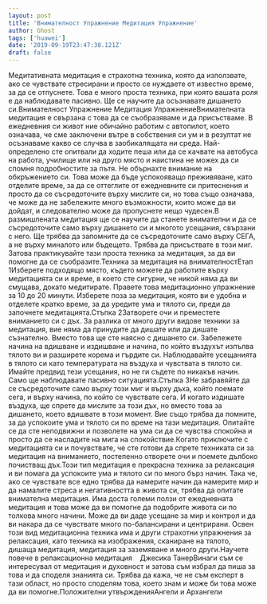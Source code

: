 ```yaml
---
layout: post
title: 'Внимателност Упражнение Медитация Упражнение'
author: Ghost
tags: ['huawei']
date: '2019-09-19T23:47:38.121Z'
draft: false
---
```


Медитативната медитация е страхотна техника, която да използвате, ако се чувствате стресирани и просто се нуждаете от известно време, за да се отпуснете. Това е много проста техника, при която вашата роля е да наблюдавате пасивно. Ще се научите да осъзнавате дишането си.Внимателност Упражнение Медитация УпражнениеВнимателната медитация е свързана с това да се съобразяваме и да присъстваме. В ежедневния си живот ние обичайно работим с автопилот, което означава, че сме заключени вътре в собствения си ум и в резултат не осъзнаваме какво се случва в заобикалящата ни среда. Най-определено сте опитвали да ходите пеша или да се качвате на автобуса на работа, училище или на друго място и наистина не можех да си спомня подробностите за пътя. Не обърнахте внимание на обкръжението си. Това може да бъде успокояващо преживяване, като отделите време, за да се оттеглите от ежедневните си притеснения и просто да се съсредоточите върху мислите си, но това също означава, че може да не забележите много възможности, които може да ви дойдат, и следователно може да пропуснете нещо чудесен.В размишлената медитация ще се научите да станете внимателни и да се съсредоточите само върху дишането си и многото усещания, свързани с него. Ще трябва да запомните да се съсредоточите само върху СЕГА, а не върху миналото или бъдещето. Трябва да присъствате в този миг. Затова практикувайте тази проста техника за медитация, за да ви помогне да се съобразите.Техника за медитация на внимателностЕтап 1Изберете подходящо място, където можете да работите върху медитацията си и време, в което сте сигурни, че никой няма да ви смущава, докато медитирате. Правете това медитационно упражнение за 10 до 20 минути. Изберете поза за медитация, която ви е удобна и отделете кратко време, за да уредите ума и тялото си, преди да започнете медитацията.Стъпка 2Затворете очи и преместете вниманието си с дъх. За разлика от много други видове техники за медитация, вие няма да принудите да дишате или да дишате съзнателно. Вместо това ще сте наясно с дишането си. Забележете начина на вдишване и издишване и начина, по който въздухът изпълва тялото ви и разширете корема и гърдите си. Наблюдавайте усещанията в тялото си като температурата на въздуха и чувствата в тялото си. Имайте предвид тези усещания, но не ги съдете по никакъв начин. Само ще наблюдавате пасивно ситуацията.Стъпка 3Не забравяйте да се съсредоточите само върху този миг и върху дъха, който поемате сега, и върху начина, по който се чувствате сега. И когато издишате въздуха, ще спрете да мислите за този дъх, но вместо това за дишането, което вдишвате в този момент. Вие също трябва да помните, за да успокоите ума и тялото си по време на тази медитация. Опитайте се да сте неподвижни и позволете на ума си да се чувства спокойна и просто да се насладите на мига на спокойствие.Когато приключите с медитацията си и почувствате, че сте готови да спрете техниката си за медитация на вниманието, постепенно отворете очи и поемете дълбоко почистващ дъх.Този тип медитация е прекрасна техника за релаксация и ви помага да успокоите ума и тялото си по много бърз начин. Така че, ако се чувствате все едно трябва да намерите начин да намерите мир и да намалите стреса и негативността в живота си, трябва да опитате внимателна медитация. Има доста големи ползи от ежедневната медитация и това може да ви помогне да подобрите живота си по толкова много начини. Може да ви даде усещане за мир и контрол и да ви накара да се чувствате много по-балансирани и центрирани. Освен този вид медитационна техника има и други страхотни упражнения за релаксация, като техника на изображения, сканиране на тялото, дишаща медитация, медитация за заземяване и много други.Научете повече в релаксационна медитация    Джесика ТанерВинаги съм се интересувал от медитация и духовност и затова съм избрал да пиша за това и да споделя знанията си. Трябва да кажа, че не съм експерт в тази област, но просто споделям това, което знам и може би това може да ви помогне.Положителни утвържденияАнгели и Архангели
